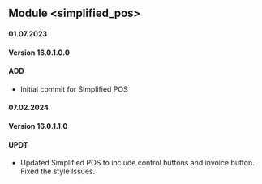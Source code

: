 ## Module <simplified_pos>
#### 01.07.2023
#### Version 16.0.1.0.0
#### ADD

- Initial commit for Simplified POS

#### 07.02.2024
#### Version 16.0.1.1.0
#### UPDT

- Updated Simplified POS to include control buttons and invoice button. Fixed the style Issues.
